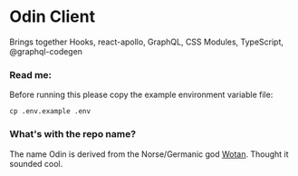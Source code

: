 # Odin Client
Brings together Hooks, react-apollo, GraphQL, CSS Modules, TypeScript, @graphql-codegen

### Read me:
Before running this please copy the example environment variable file:
   
   `cp .env.example .env`

### What's with the repo name?
The name Odin is derived from the Norse/Germanic god [Wotan](https://en.wikipedia.org/wiki/Wotan_(disambiguation)). Thought it sounded cool.